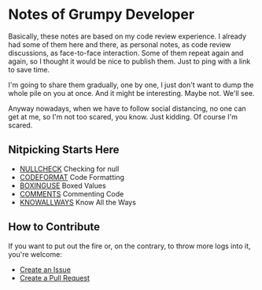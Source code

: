Notes of Grumpy Developer
=========================

Basically, these notes are based on my code review experience. I already
had some of them here and there, as personal notes, as code review
discussions, as face-to-face interaction. Some of them repeat again and
again, so I thought it would be nice to publish them. Just to ping with
a link to save time.

I'm going to share them gradually, one by one, I just don't want to
dump the whole pile on you at once. And it might be interesting. Maybe
not. We'll see.

Anyway nowadays, when we have to follow social distancing, no one can
get at me, so I'm not too scared, you know. Just kidding. Of course I'm
scared.

Nitpicking Starts Here
----------------------

* [NULLCHECK](grumbles/NULLCHECK.md) Checking for null
* [CODEFORMAT](grumbles/CODEFORMAT.md) Code Formatting
* [BOXINGUSE](grumbles/BOXINGUSE.md) Boxed Values
* [COMMENTS](grumbles/COMMENTS.md) Commenting Code
* [KNOWALLWAYS](grumbles/KNOWALLWAYS.md) Know All the Ways

How to Contribute
-----------------

If you want to put out the fire or, on the contrary, to throw more logs
into it, you're welcome:

* [Create an Issue](issues)
* [Create a Pull Request](pulls)
